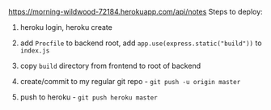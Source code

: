 https://morning-wildwood-72184.herokuapp.com/api/notes
Steps to deploy:

1. heroku login, heroku create

2. add `Procfile` to backend root, add `app.use(express.static("build"))` to `index.js`

3. copy `build` directory from frontend to root of backend

4. create/commit to my regular git repo - `git push -u origin master`

5. push to heroku - `git push heroku master`
